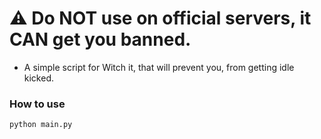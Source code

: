 # ⚠️ Do NOT use on official servers, it CAN get you banned.

- A simple script for Witch it, that will prevent you, from getting idle kicked.

### How to use
 `python main.py`